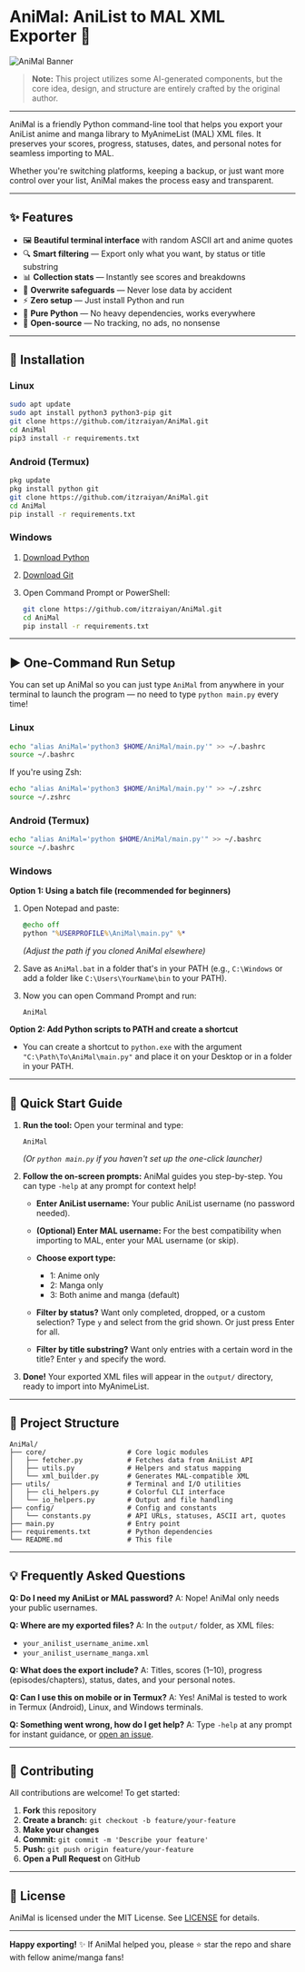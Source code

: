 # AniMal: AniList to MAL XML Exporter 🐾

![AniMal Banner](https://files.catbox.moe/o74pow.png)

> **Note:** This project utilizes some AI-generated components, but the core idea, design, and structure are entirely crafted by the original author.

---

AniMal is a friendly Python command-line tool that helps you export your AniList anime and manga library to MyAnimeList (MAL) XML files. It preserves your scores, progress, statuses, dates, and personal notes for seamless importing to MAL.

Whether you're switching platforms, keeping a backup, or just want more control over your list, AniMal makes the process easy and transparent.

---

## ✨ Features

* 🖼️ **Beautiful terminal interface** with random ASCII art and anime quotes
* 🔍 **Smart filtering** — Export only what you want, by status or title substring
* 📊 **Collection stats** — Instantly see scores and breakdowns
* 🛑 **Overwrite safeguards** — Never lose data by accident
* ⚡ **Zero setup** — Just install Python and run
* 🐍 **Pure Python** — No heavy dependencies, works everywhere
* 📂 **Open-source** — No tracking, no ads, no nonsense

---

## 📅 Installation

### Linux

```bash
sudo apt update
sudo apt install python3 python3-pip git
git clone https://github.com/itzraiyan/AniMal.git
cd AniMal
pip3 install -r requirements.txt
```

### Android (Termux)

```bash
pkg update
pkg install python git
git clone https://github.com/itzraiyan/AniMal.git
cd AniMal
pip install -r requirements.txt
```

### Windows

1. [Download Python](https://www.python.org/downloads/)
2. [Download Git](https://git-scm.com/download/win)
3. Open Command Prompt or PowerShell:

   ```bash
   git clone https://github.com/itzraiyan/AniMal.git
   cd AniMal
   pip install -r requirements.txt
   ```

---

## ▶️ One-Command Run Setup

You can set up AniMal so you can just type `AniMal` from anywhere in your terminal to launch the program — no need to type `python main.py` every time!

### Linux

```bash
echo "alias AniMal='python3 $HOME/AniMal/main.py'" >> ~/.bashrc
source ~/.bashrc
```

If you're using Zsh:

```bash
echo "alias AniMal='python3 $HOME/AniMal/main.py'" >> ~/.zshrc
source ~/.zshrc
```

### Android (Termux)

```bash
echo "alias AniMal='python $HOME/AniMal/main.py'" >> ~/.bashrc
source ~/.bashrc
```

### Windows

**Option 1: Using a batch file (recommended for beginners)**

1. Open Notepad and paste:

   ```bat
   @echo off
   python "%USERPROFILE%\AniMal\main.py" %*
   ```

   *(Adjust the path if you cloned AniMal elsewhere)*

2. Save as `AniMal.bat` in a folder that's in your PATH (e.g., `C:\Windows` or add a folder like `C:\Users\YourName\bin` to your PATH).

3. Now you can open Command Prompt and run:

   ```
   AniMal
   ```

**Option 2: Add Python scripts to PATH and create a shortcut**

* You can create a shortcut to `python.exe` with the argument `"C:\Path\To\AniMal\main.py"` and place it on your Desktop or in a folder in your PATH.

---

## 🚀 Quick Start Guide

1. **Run the tool:**
   Open your terminal and type:

   ```
   AniMal
   ```

   *(Or `python main.py` if you haven't set up the one-click launcher)*

2. **Follow the on-screen prompts:**
   AniMal guides you step-by-step. You can type `-help` at any prompt for context help!

   * **Enter AniList username:**
     Your public AniList username (no password needed).

   * **(Optional) Enter MAL username:**
     For the best compatibility when importing to MAL, enter your MAL username (or skip).

   * **Choose export type:**

     * 1: Anime only
     * 2: Manga only
     * 3: Both anime and manga (default)

   * **Filter by status?**
     Want only completed, dropped, or a custom selection? Type `y` and select from the grid shown. Or just press Enter for all.

   * **Filter by title substring?**
     Want only entries with a certain word in the title? Enter `y` and specify the word.

3. **Done!**
   Your exported XML files will appear in the `output/` directory, ready to import into MyAnimeList.

---

## 🧩 Project Structure

```
AniMal/
├── core/                    # Core logic modules
│   ├── fetcher.py           # Fetches data from AniList API
│   ├── utils.py             # Helpers and status mapping
│   └── xml_builder.py       # Generates MAL-compatible XML
├── utils/                   # Terminal and I/O utilities
│   ├── cli_helpers.py       # Colorful CLI interface
│   └── io_helpers.py        # Output and file handling
├── config/                  # Config and constants
│   └── constants.py         # API URLs, statuses, ASCII art, quotes
├── main.py                  # Entry point
├── requirements.txt         # Python dependencies
└── README.md                # This file
```

---

## 💡 Frequently Asked Questions

**Q: Do I need my AniList or MAL password?**
A: Nope! AniMal only needs your public usernames.

**Q: Where are my exported files?**
A: In the `output/` folder, as XML files:

* `your_anilist_username_anime.xml`
* `your_anilist_username_manga.xml`

**Q: What does the export include?**
A: Titles, scores (1–10), progress (episodes/chapters), status, dates, and your personal notes.

**Q: Can I use this on mobile or in Termux?**
A: Yes! AniMal is tested to work in Termux (Android), Linux, and Windows terminals.

**Q: Something went wrong, how do I get help?**
A: Type `-help` at any prompt for instant guidance, or [open an issue](https://github.com/itzraiyan/AniMal/issues).

---

## 🤝 Contributing

All contributions are welcome!
To get started:

1. **Fork** this repository
2. **Create a branch:**
   `git checkout -b feature/your-feature`
3. **Make your changes**
4. **Commit:**
   `git commit -m 'Describe your feature'`
5. **Push:**
   `git push origin feature/your-feature`
6. **Open a Pull Request** on GitHub

---

## 📜 License

AniMal is licensed under the MIT License. See [LICENSE](LICENSE) for details.

---

**Happy exporting!** ✨
If AniMal helped you, please ⭐ star the repo and share with fellow anime/manga fans!

